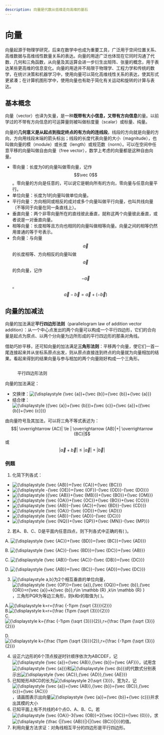 ```yaml
---
description: 向量是代数从低维走向高维的基石
---
```


# 向量

向量起源于物理学研究，后来在数学中也成为重要工具，广泛用于空间位置关系、高维数据与高维线性数量关系的表达。向量的用途广泛也体现在它同时沟通了代数、几何和三角函数，从向量及其运算会进一步衍生出矩阵、张量的概念，用于表达某些更高维的信息变化。向量的用途并不局限于物理学、工程力学和传统的数学，在统计决策和机器学习中，使用向量可以简化高维线性关系的表达，使其形式更紧凑；在计算机图形学中，使用向量也有助于简化有关运动和旋转的计算与表达。

## 基本概念

向量（vector）也译为矢量，是一种**既带有大小信息，又带有方向信息**的量。以前学过的不带有方向信息的可运算量则被叫做标度量（scalar）或标量、纯量。

向量的**几何意义是从起点到指定终点的有方向的连线段**。线段的方向就是向量的方向，方向用线段末端的箭头标出；线段的长度代表向量的大小（magnitude），也叫做向量的模（module）或长度（length）或规范数（norm）。可以在空间中任意平移的向量叫做自由向量（free vector），数学上考虑的向量都是这种自由向量。

* 零向量：长度为0的向量叫做零向量，记作 $$\vec 0$$。零向量的方向是任意的，可以说它是朝向所有的方向，零向量与任意向量平行。
* 单位向量：长度为1的向量叫做单位向量。
* 平行向量：方向相同或相反的成对或多个向量叫做平行向量，也叫共线向量（不等同于向量在同一条直线上）。
* 垂直向量：两个非零向量所在的直线彼此垂直，就称这两个向量彼此垂直，或者说是一对垂直向量。
* 相等向量：长度相等且方向也相同的向量叫做相等向量。向量之间的相等仍然用普通的等于号表示。
* 负向量：与向量 $$\vec a$$ 的长度相等、方向相反的向量叫做 $$\vec a$$ 的负向量，记作 $$-\vec a$$ 。$$\vec a - \vec b = \vec a + (-\vec b)$$

## 向量的加减法

向量的加法满足**平行四边形法则**（parallelogram law of addition vector addition）：从一个中心点发出的两个向量可以构成一个平行四边形，它们的合向量是起点为原点、以两个分向量为边所形成的平行四边形的那条对角线。

借助巧妙平移，还可知向量的加法满足**三角形法则**：平移两个向量，使它们一首一尾连接起来并从坐标系原点出发，则从原点直接连到终点的向量就为向量相加的结果。看起来得到的结果向量与参与相加的两个向量刚好构成一个三角形。

<figure><img src="https://upload.wikimedia.org/wikipedia/commons/d/d5/Parallelogram_law.svg" alt=""><figcaption><p>平行四边形法则</p></figcaption></figure>

向量的加法满足：

* 交换律：![{\displaystyle {\vec {a\}}+{\vec {b\}}={\vec {b\}}+{\vec {a\}}}](https://wikimedia.org/api/rest\_v1/media/math/render/svg/ec2b7482da2847013fa5de8900757c561b98c815)
* 结合律：![{\displaystyle ({\vec {a\}}+{\vec {b\}})+{\vec {c\}}={\vec {a\}}+({\vec {b\}}+{\vec {c\}})}](https://wikimedia.org/api/rest\_v1/media/math/render/svg/12ed900827a380a8ff59c669a64eec705577b54c)

由向量符号及其加法，可以将三角不等式表述为： $$| \overrightarrow {AC}| \le | \overrightarrow {AB}|+| \overrightarrow {BC}|$$ 或 $$|\vec a + \vec b| \le |\vec a| + |\vec b|$$&#x20;

### 例题

1. 化简下列各式：

* ![{\displaystyle {\vec {AB\}}+{\vec {CA\}}+{\vec {BC\}}}](https://wikimedia.org/api/rest\_v1/media/math/render/svg/1d63b2f63900345172f1b30e3e28df9a8003bed8)
* ![{\displaystyle -{\vec {OE\}}+{\vec {OF\}}-{\vec {OD\}}-{\vec {DO\}}}](https://wikimedia.org/api/rest\_v1/media/math/render/svg/692425b46ebdcef5d41b825df9a9653566e1e0b8)
* ![{\displaystyle ({\vec {AB\}}+{\vec {MB\}})+{\vec {BO\}}+{\vec {OM\}}}](https://wikimedia.org/api/rest\_v1/media/math/render/svg/a1004277d1d8b9c121b7ff9442ddf069cfb26240)
* ![{\displaystyle {\vec {OA\}}+{\vec {OC\}}+{\vec {BO\}}+{\vec {CO\}}}](https://wikimedia.org/api/rest\_v1/media/math/render/svg/09b8b32d948802e522d038ea8707b93a601fdcb3)
* ![{\displaystyle {\vec {AB\}}-{\vec {AC\}}+{\vec {BD\}}-{\vec {CD\}}}](https://wikimedia.org/api/rest\_v1/media/math/render/svg/09dfaccff190169a6af94106997438a0bd1d39a5)
* ![{\displaystyle {\vec {OA\}}-{\vec {OD\}}+{\vec {AD\}}}](https://wikimedia.org/api/rest\_v1/media/math/render/svg/1404fb618d8763a336e04045640c9c54fc14afcf)
* ![{\displaystyle {\vec {AB\}}-{\vec {AD\}}-{\vec {DC\}}}](https://wikimedia.org/api/rest\_v1/media/math/render/svg/d702017d684330f4b563ff1e6a3086235b4bd30e)
* ![{\displaystyle {\vec {NQ\}}+{\vec {QP\}}+{\vec {MN\}}-{\vec {MP\}}}](https://wikimedia.org/api/rest\_v1/media/math/render/svg/0d66cceb3bddc9573ff43509523168e3cdc4e638)

2. 若A、B、C、D是平面内任意四点，则下列各式中正确的有(    )。

A. ![{\displaystyle {\vec {AC\}}+{\vec {BD\}}={\vec {BC\}}+{\vec {AD\}}}](https://wikimedia.org/api/rest\_v1/media/math/render/svg/b843e2f2e7e2ead8fa672ae8a65ade72a48a3bdf)

B. ![{\displaystyle {\vec {AC\}}-{\vec {BD\}}={\vec {DC\}}+{\vec {AB\}}}](https://wikimedia.org/api/rest\_v1/media/math/render/svg/2a7e08392bc725149e38db73380773491d8fb3ec)

C. ![{\displaystyle {\vec {AB\}}-{\vec {AC\}}-{\vec {DB\}}={\vec {DC\}}}](https://wikimedia.org/api/rest\_v1/media/math/render/svg/92f0609f30f6b1bd58c5cc34c6a98326022638e5)

D. ![{\displaystyle {\vec {AB\}}+{\vec {BC\}}-{\vec {AD\}}={\vec {DC\}}}](https://wikimedia.org/api/rest\_v1/media/math/render/svg/70572f247451e442bba21b7144e3a843ea46c258)

3. ![{\displaystyle a,b}](https://wikimedia.org/api/rest\_v1/media/math/render/svg/181523deba732fda302fd176275a0739121d3bc8)为2个相互垂直的单位向量，![{\displaystyle {\vec {OP\}}={\vec {a\}},{\vec {OQ\}}={\vec {b\}},{\vec {OR\}}=r{\vec {a\}}+k{\vec {b\}},r\in \mathbb {R} ,k\in \mathbb {R} }](https://wikimedia.org/api/rest\_v1/media/math/render/svg/59c8a6d3222e0814e0562a12f91867c8399ce2ef)，三角形PQR为等边三角形，则k和r的取值为(    )。

A.![{\displaystyle k=r={\frac {-1\pm {\sqrt {3\}}}{2\}}}](https://wikimedia.org/api/rest\_v1/media/math/render/svg/58d14ac41ab273f3231ccfa23efafa62bcec8dcf)\
B.![{\displaystyle k=r={\frac {1\pm {\sqrt {3\}}}{2\}}}](https://wikimedia.org/api/rest\_v1/media/math/render/svg/d01a2eae5a7eb09d937ec7f712f2f72db817006f)\
C.![{\displaystyle k={\frac {-1\pm {\sqrt {3\}}}{2\}},r={\frac {1\pm {\sqrt {3\}}}{2\}}}](https://wikimedia.org/api/rest\_v1/media/math/render/svg/dd369c9f730b5ed320fecd9db4d024d2611174de)

D.![{\displaystyle k={\frac {1\pm {\sqrt {3\}}}{2\}},r={\frac {-1\pm {\sqrt {3\}}}{2\}}}](https://wikimedia.org/api/rest\_v1/media/math/render/svg/3fa2ed0e2f9edfbdc5f4fa7501f138516280cfe9)

4. &#x20;设正六边形的6个顶点按逆时针顺序依次为ABCDEF，记![{\displaystyle {\vec {a\}}={\vec {AB\}},{\vec {b\}}={\vec {AF\}}}](https://wikimedia.org/api/rest\_v1/media/math/render/svg/6f3ff8727ef344a5c31a411444cefadd277b487a)，试用含![{\displaystyle {\vec {a\}}}](https://wikimedia.org/api/rest\_v1/media/math/render/svg/546e6615827e17295718741fd0b86f639a947f16)和![{\displaystyle {\vec {b\}}}](https://wikimedia.org/api/rest\_v1/media/math/render/svg/3c9ef58be7103eb0b2bfcb460df23430f6a36216)的代数式分别表示出![{\displaystyle {\vec {AC\}},{\vec {AD\}},{\vec {AE\}}}](https://wikimedia.org/api/rest\_v1/media/math/render/svg/d17d6cb9bcc663b4fe72bb68529cb309c5b47607)
5. 已知矩形ABCD的长为![{\displaystyle 2{\sqrt {3\}}}](https://wikimedia.org/api/rest\_v1/media/math/render/svg/2cdf91246d2cd0e905a1aaf5b4b85cfc5a5879cd)，宽为2，记![{\displaystyle {\vec {a\}}={\vec {AB\}},{\vec {b\}}={\vec {BC\}},{\vec {c\}}={\vec {AC\}}}](https://wikimedia.org/api/rest\_v1/media/math/render/svg/9db9fc3888cb0a23f773cd0af0aea4a0047a8a55)，请画图表示出向量![{\displaystyle {\vec {a\}}+{\vec {b\}}+{\vec {c\}}}](https://wikimedia.org/api/rest\_v1/media/math/render/svg/5c4c103d57838d10bc076fea70061888c56cad61)并求出其模的大小
6. &#x20;已知平面上有不共线的4个点O、A、B、C。若![{\displaystyle {\vec {OA\}}-3{\vec {OB\}}+2{\vec {OC\}}={\vec {0\}}}](https://wikimedia.org/api/rest\_v1/media/math/render/svg/8bc5c802621b3c4305fa949779abb75ce5617b07)，求![{\displaystyle {\frac {|{\vec {AB\}}|}{|{\vec {BC\}}|\}}}](https://wikimedia.org/api/rest\_v1/media/math/render/svg/38971a453bcba2b0b90e7d6ed3c2dfff1f27e9a8)的值。
7. &#x20;利用向量方法求证：对角线相互平分的四边形是平行四边形。



